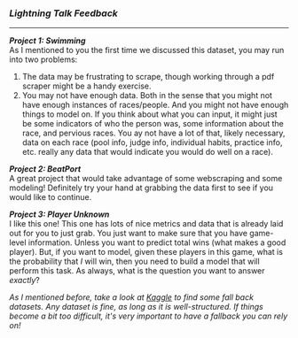 ### ***Lightning Talk Feedback***

***

***Project 1: Swimming***  
As I mentioned to you the first time we discussed this dataset, you may run into two problems:  
1) The data may be frustrating to scrape, though working through a pdf scraper might be a handy exercise.
2) You may not have enough data. Both in the sense that you might not have enough instances of races/people. And you might not have enough things to model on. If you think about what you can input, it might just be some indicators of who the person was, some information about the race, and pervious races. You ay not have a lot of that, likely necessary, data on each race (pool info, judge info, individual habits, practice info, etc. really any data that would indicate you would do well on a race).


***Project 2: BeatPort***  
A great project that would take advantage of some webscraping and some modeling! Definitely try your hand at grabbing the data first to see if you would like to continue.  


***Project 3: Player Unknown***  
I like this one! This one has lots of nice metrics and data that is already laid out for you to just grab. You just want to make sure that you have game-level information. Unless you want to predict total wins (what makes a good player). But, if you want to model, given these players in this game, what is the probability that *I* will win, then you need to build a model that will perform this task. As always, what is the question you want to answer *exactly*?  


*As I mentioned before, take a look at [Kaggle](https://www.kaggle.com/datasets) to find some fall back datasets. Any dataset is fine, as long as it is well-structured. If things become a bit too difficult, it's very important to have a fallback you can rely on!*
